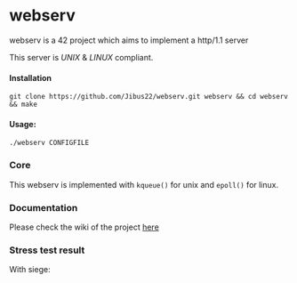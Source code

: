 # webserv
webserv is a 42 project which aims to implement a http/1.1 server

This server is *UNIX* & *LINUX* compliant.

#### Installation
`git clone https://github.com/Jibus22/webserv.git webserv && cd webserv && make`
#### Usage:
`./webserv CONFIGFILE`

### Core
This webserv is implemented with `kqueue()` for unix and `epoll()` for linux.

### Documentation
Please check the wiki of the project [here](https://github.com/Jibus22/webserv/wiki)

### Stress test result
With siege:
